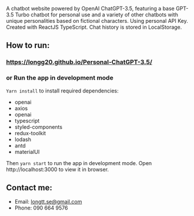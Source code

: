 A chatbot website powered by OpenAI ChatGPT-3.5, featuring a base GPT-3.5 Turbo chatbot for personal use and a variety of other chatbots with unique personalities based on fictional characters. Using personal API Key.
Created with ReactJS TypeScript. Chat history is stored in LocalStorage.

## How to run:
### https://longg20.github.io/Personal-ChatGPT-3.5/
### or Run the app in development mode
`Yarn install` to install required dependencies:
- openai
- axios
- openai
- typescript
- styled-components
- redux-toolkit
- lodash
- antd
- materialUI

Then `yarn start` to run the app in development mode. 
Open http://localhost:3000 to view it in browser.

## Contact me:
- Email: longtt.se@gmail.com 
- Phone: 090 664 9576
